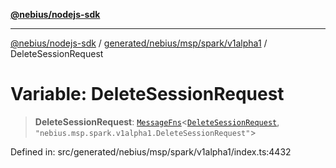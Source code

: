 [**@nebius/nodejs-sdk**](../../../../../../README.md)

***

[@nebius/nodejs-sdk](../../../../../../README.md) / [generated/nebius/msp/spark/v1alpha1](../README.md) / DeleteSessionRequest

# Variable: DeleteSessionRequest

> **DeleteSessionRequest**: [`MessageFns`](../../../../../../runtime/protos/core/interfaces/MessageFns.md)\<[`DeleteSessionRequest`](../interfaces/DeleteSessionRequest.md), `"nebius.msp.spark.v1alpha1.DeleteSessionRequest"`\>

Defined in: src/generated/nebius/msp/spark/v1alpha1/index.ts:4432
